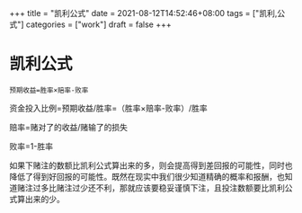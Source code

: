 +++
title = "凯利公式"
date = 2021-08-12T14:52:46+08:00
tags = ["凯利,公式"]
categories = ["work"]
draft = false
+++

# 凯利公式

```预期收益=胜率×赔率-败率```

资金投入比例=预期收益/胜率=（胜率×赔率-败率）/胜率

赔率=赌对了的收益/赌输了的损失

败率=1-胜率

如果下赌注的数额比凯利公式算出来的多，则会提高得到差回报的可能性，同时也降低了得到好回报的可能性。既然在现实中我们很少知道精确的概率和报酬，也知道赌注过多比赌注过少还不利，那就应该要稳妥谨慎下注，且投注数额要比凯利公式算出来的少。
